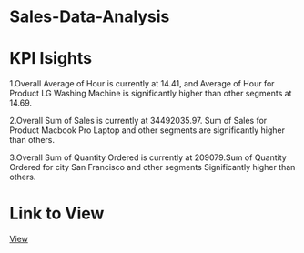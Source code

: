 # Sales-Data-Analysis
# KPI Isights 
1.Overall Average of Hour is currently at 14.41, and Average of Hour for Product LG Washing Machine is significantly higher than other segments at 14.69.

2.Overall Sum of Sales is currently at 34492035.97. Sum of Sales for Product Macbook Pro Laptop and other segments are significantly higher than others.

3.Overall Sum of Quantity Ordered is currently at 209079.Sum of Quantity Ordered for city San Francisco and other segments Significantly higher than others.

# Link to View
<a href="https://github.com/riyatyag-6/Sales-Data-Analysis/blob/main/Power-BI-Sales_DA.pptx">View</a>
<!---<iframe title="SalesDA" width="1140" height="541.25" src="https://app.powerbi.com/reportEmbed?reportId=be0a991d-7847-4298-8ab7-b4bd5dbec6d8&autoAuth=true&ctid=be9a5369-ecce-4f80-96a9-fc6efbcc7e54" frameborder="0" allowFullScreen="true"></iframe>
